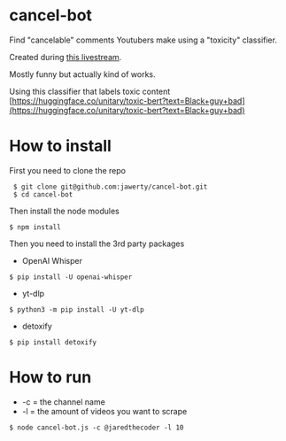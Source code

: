 # cancel-bot
Find "cancelable" comments Youtubers make using a "toxicity" classifier.

Created during [this livestream](https://youtube.com/live/FyYyNsaXgUM).

Mostly funny but actually kind of works.


Using this classifier that labels toxic content [https://huggingface.co/unitary/toxic-bert?text=Black+guy+bad](https://huggingface.co/unitary/toxic-bert?text=Black+guy+bad)

# How to install
First you need to clone the repo
```
 $ git clone git@github.com:jawerty/cancel-bot.git
 $ cd cancel-bot
```
Then install the node modules
```
$ npm install
```

Then you need to install the 3rd party packages
- OpenAI Whisper
```
$ pip install -U openai-whisper
```
- yt-dlp
```
$ python3 -m pip install -U yt-dlp
```
- detoxify
```
$ pip install detoxify
```

# How to run 
- -c = the channel name
- -l = the amount of videos you want to scrape
```
$ node cancel-bot.js -c @jaredthecoder -l 10
```